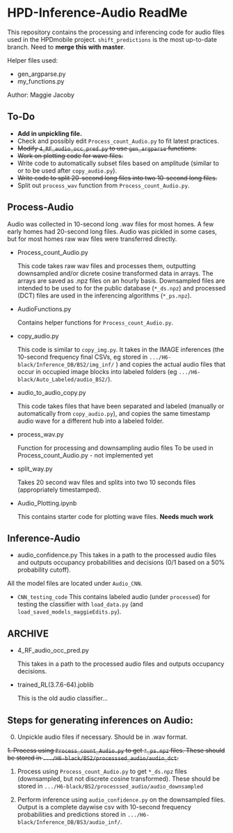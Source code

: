 # HPD-Inference-Audio ReadMe

This repository contains the processing and inferencing code for audio files used in the HPDmobile project. `shift_predictions` is the most up-to-date branch. Need to **merge this with master**. 

Helper files used: 
- gen_argparse.py
- my_functions.py

Author: Maggie Jacoby

## To-Do
- **Add in unpickling file.**
- Check and possibly edit `Process_count_Audio.py` to fit latest practices.
- ~~Modify `4_RF_audio_occ_pred.py` to use `gen_argparse` functions.~~
- ~~Work on plotting code for wave files.~~
- Write code to automatically subset files based on amplitude (similar to or to be used after `copy_audio.py`).
- ~~Write code to split 20-second long files into two 10-second long files.~~
- Split out `process_wav` function from `Process_count_Audio.py`. 


## Process-Audio
Audio was collected in 10-second long .wav files for most homes. A few early homes had 20-second long files. Audio was pickled in some cases, but for most homes raw wav files were transferred directly. 

- Process_count_Audio.py

    This code takes raw wav files and processes them, outputting downsampled and/or dicrete cosine transformed data in arrays. The arrays are saved as .npz files on an hourly basis. Downsampled files are intended to be used to for the public database (`*_ds.npz`) and processed (DCT) files are used in the inferencing algorithms (`*_ps.npz`).

- AudioFunctions.py

    Contains helper functions for `Process_count_Audio.py`.

- copy_audio.py

    This code is similar to `copy_img.py`. It takes in the IMAGE inferences (the 10-second frequency final CSVs, eg stored in `.../H6-black/Inference_DB/BS2/img_inf/` ) and copies the actual audio files that occur in occupied image blocks into labeled folders (eg `.../H6-black/Auto_Labeled/audio_BS2/`).

- audio_to_audio_copy.py

    This code takes files that have been separated and labeled (manually or automatically from `copy_audio.py`), and copies the same timestamp audio wave for a different hub into a labeled folder. 

- process_wav.py

    Function for processing and downsampling audio files
    To be used in Process_count_Audio.py - not implemented yet

- split_way.py

    Takes 20 second wav files and splits into two 10 seconds files (appropriately timestamped).


- Audio_Plotting.ipynb 

    This contains starter code for plotting wave files. **Needs much work**


## Inference-Audio
- audio_confidence.py
    This takes in a path to the processed audio files and outputs occupancy probabilities and decisions (0/1 based on a 50% probability cutoff).


All the model files are located under `Audio_CNN`. 
- `CNN_testing_code`
    This contains labeled audio (under `processed`) for testing the classifier with `load_data.py` (and `load_saved_models_maggieEdits.py`).



## ARCHIVE
- 4_RF_audio_occ_pred.py

    This takes in a path to the processed audio files and outputs occupancy decisions. 

- trained_RL(3.7.6-64).joblib

    This is the old audio classifier...



## Steps for generating inferences on Audio:
0. Unpickle audio files if necessary. Should be in .wav format. 

~~1. Process using `Process_count_Audio.py` to get `*_ps.npz` files. These should be stored in `.../H6-black/BS2/processsed_audio/audio_dct`.~~

1. Process using `Process_count_Audio.py` to get `*_ds.npz` files (downsampled, but not discrete cosine transformed). These should be stored in `.../H6-black/BS2/processsed_audio/audio_downsampled`

2. Perform inference using `audio_confidence.py` on the downsampled files.  Output is a complete daywise csv with 10-second frequency probabilities and predictions stored in `.../H6-black/Inference_DB/BS3/audio_inf/`.